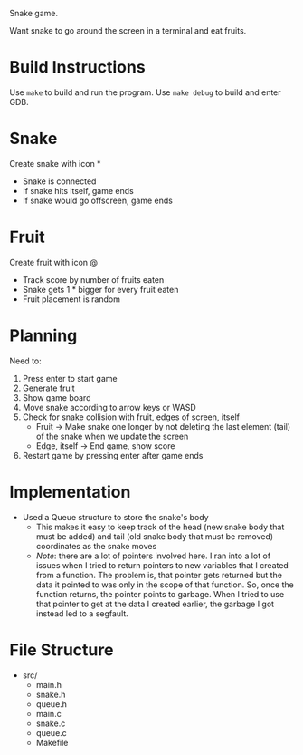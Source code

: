 Snake game.

Want snake to go around the screen in a terminal and eat fruits.

# Build Instructions
Use `make` to build and run the program. Use `make debug` to build and enter
GDB.

# Snake
Create snake with icon *
* Snake is connected
* If snake hits itself, game ends
* If snake would go offscreen, game ends

# Fruit
Create fruit with icon @
* Track score by number of fruits eaten
* Snake gets 1 * bigger for every fruit eaten
* Fruit placement is random

# Planning
Need to:

1. Press enter to start game
2. Generate fruit
3. Show game board
4. Move snake according to arrow keys or WASD
5. Check for snake collision with fruit, edges of screen, itself
    * Fruit -> Make snake one longer by not deleting the last element (tail) of
    the snake when we update the screen
    * Edge, itself -> End game, show score
6. Restart game by pressing enter after game ends

# Implementation
* Used a Queue structure to store the snake's body
    * This makes it easy to keep track of the head (new snake body that must be
    added) and tail (old snake body that must be removed) coordinates as the
    snake moves
    * _Note_: there are a lot of pointers involved here. I ran into a lot of
    issues when I tried to return pointers to new variables that I created from
    a function. The problem is, that pointer gets returned but the data it
    pointed to was only in the scope of that function. So, once the function
    returns, the pointer points to garbage. When I tried to use that pointer to
    get at the data I created earlier, the garbage I got instead led to a
    segfault.

# File Structure
- src/
    - main.h
    - snake.h
    - queue.h
    - main.c
    - snake.c
    - queue.c
    - Makefile

